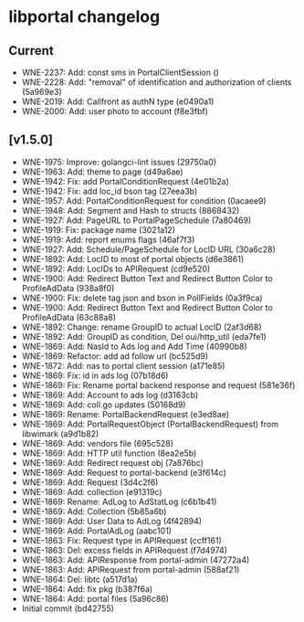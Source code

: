 # libportal changelog 

## Current 
- WNE-2237: Add: const sms in PortalClientSession ()
- WNE-2228: Add: "removal" of identification and authorization of clients (5a969e3)
- WNE-2019: Add: Callfront as authN type (e0490a1)
- WNE-2000: Add: user photo to account (f8e3fbf)

## [v1.5.0]

 - WNE-1975: Improve: golangci-lint issues (29750a0)
 - WNE-1963: Add: theme to page (d49a6ae)
 - WNE-1942: Fix: add PortalConditionRequest (4e01b2a)
 - WNE-1942: Fix: add loc_id bson tag (27eea3b)
 - WNE-1957: Add: PortalConditionRequest for condition (0acaee9)
 - WNE-1948: Add: Segment and Hash to structs (8868432)
 - WNE-1927: Add: PageURL to PortalPageSchedule (7a80469)
 - WNE-1919: Fix: package name (3021a12)
 - WNE-1919: Add: report enums flags (46af7f3)
 - WNE-1927: Add: Schedule/PageSchedule for LocID URL (30a6c28)
 - WNE-1892: Add: LocID to most of portal objects (d6e3861)
 - WNE-1892: Add: LocIDs to APIRequest (cd9e520)
 - WNE-1900: Add: Redirect Button Text and Redirect Button Color to ProfileAdData (938a8f0)
 - WNE-1900: Fix: delete tag json and bson in PollFields (0a3f9ca)
 - WNE-1900: Add: Redirect Button Text and Redirect Button Color to ProfileAdData (63c88a8)
 - WNE-1892: Change: rename GroupID to actual LocID (2af3d68)
 - WNE-1892: Add: GroupID as condition, Del oui/http_util (eda7fe1)
 - WNE-1869: Add: NasId to Ads log and Add Time (40990b8)
 - WNE-1869: Refactor: add ad follow url (bc525d9)
 - WNE-1872: Add: nas to portal client session (a171e85)
 - WNE-1869: Fix: id in ads log (07b18d6)
 - WNE-1869: Fix: Rename portal backend response and request (581e36f)
 - WNE-1869: Add: Account to ads log (d3163cb)
 - WNE-1869: Add: coll.go updates (50168d9)
 - WNE-1869: Rename: PortalBackendRequest (e3ed8ae)
 - WNE-1869: Add: PortalRequestObject (PortalBackendRequest) from libwimark (a9d1b82)
 - WNE-1869: Add: vendors file (695c528)
 - WNE-1869: Add: HTTP util function (8ea2e5b)
 - WNE-1869: Add: Redirect request obj (7a876bc)
 - WNE-1869: Add: Request to portal-backend (e3f614c)
 - WNE-1869: Add: Request (3d4c2f6)
 - WNE-1869: Add: collection (e91319c)
 - WNE-1869: Rename: AdLog to AdStatLog (c6b1b41)
 - WNE-1869: Add: Collection (5b85a6b)
 - WNE-1869: Add: User Data to AdLog (4f42894)
 - WNE-1869: Add: PortalAdLog (aabc101)
 - WNE-1863: Fix: Request type in APIRequest (ccff161)
 - WNE-1863: Del: excess fields in APIRequest (f7d4974)
 - WNE-1863: Add: APIResponse from portal-admin (47272a4)
 - WNE-1863: Add: APIRequest from portal-admin (588af21)
 - WNE-1864: Del: libtc (a517d1a)
 - WNE-1864: Add: fix pkg (b387f6a)
 - WNE-1864: Add: portal files (5a96c86)
 - Initial commit (bd42755)
